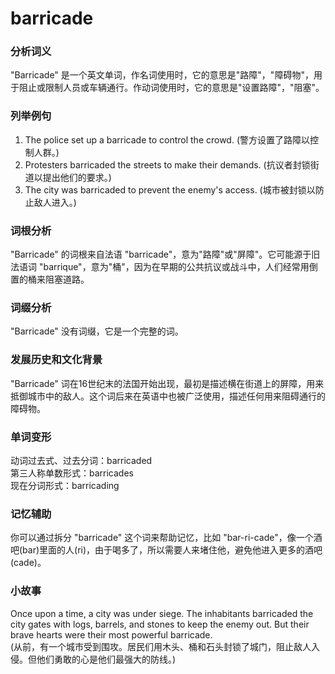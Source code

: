 # barricade

### 分析词义

  

"Barricade" 是一个英文单词，作名词使用时，它的意思是"路障"，"障碍物"，用于阻止或限制人员或车辆通行。作动词使用时，它的意思是"设置路障"，"阻塞"。

  

### 列举例句

  

1.  The police set up a barricade to control the crowd. (警方设置了路障以控制人群。)
2.  Protesters barricaded the streets to make their demands. (抗议者封锁街道以提出他们的要求。)
3.  The city was barricaded to prevent the enemy's access. (城市被封锁以防止敌人进入。)

  

### 词根分析

  

"Barricade" 的词根来自法语 "barricade"，意为"路障"或"屏障"。它可能源于旧法语词 "barrique"，意为"桶"，因为在早期的公共抗议或战斗中，人们经常用倒置的桶来阻塞道路。

  

### 词缀分析

  

"Barricade" 没有词缀，它是一个完整的词。

  

### 发展历史和文化背景

  

"Barricade" 词在16世纪末的法国开始出现，最初是描述横在街道上的屏障，用来抵御城市中的敌人。这个词后来在英语中也被广泛使用，描述任何用来阻碍通行的障碍物。

  

### 单词变形

  

动词过去式、过去分词：barricaded  
第三人称单数形式：barricades  
现在分词形式：barricading

  

### 记忆辅助

  

你可以通过拆分 "barricade" 这个词来帮助记忆，比如 "bar-ri-cade"，像一个酒吧(bar)里面的人(ri)，由于喝多了，所以需要人来堵住他，避免他进入更多的酒吧(cade)。

  

### 小故事

  

Once upon a time, a city was under siege. The inhabitants barricaded the city gates with logs, barrels, and stones to keep the enemy out. But their brave hearts were their most powerful barricade.  
(从前，有一个城市受到围攻。居民们用木头、桶和石头封锁了城门，阻止敌人入侵。但他们勇敢的心是他们最强大的防线。)
